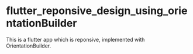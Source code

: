 # flutter_reponsive_design_using_orientationBuilder
 This is a flutter app which is reponsive, implemented with OrientationBuilder.
